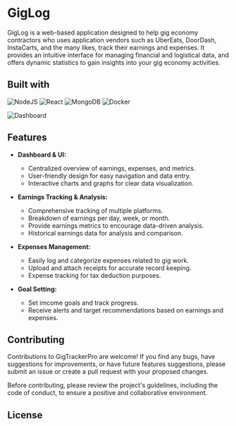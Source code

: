# GigLog

GigLog is a web-based application designed to help gig economy contractors who uses application vendors such as UberEats, DoorDash, InstaCarts, and the many likes, track their earnings and expenses. It provides an intuitive interface for managing financial and logistical data, and offers dynamic statistics to gain insights into your gig economy activities.

## Built with

![NodeJS](https://img.shields.io/badge/node.js-6DA55F?style=for-the-badge&logo=node.js&logoColor=white)
![React](https://img.shields.io/badge/react-%2320232a.svg?style=for-the-badge&logo=react&logoColor=%2361DAFB)
![MongoDB](https://img.shields.io/badge/MongoDB-%234ea94b.svg?style=for-the-badge&logo=mongodb&logoColor=white)
![Docker](https://img.shields.io/badge/docker-%230db7ed.svg?style=for-the-badge&logo=docker&logoColor=white)

![Dashboard](gigtrackpro/frontend/resources/mu2.png)

## Features

- **Dashboard & UI:**
  - Centralized overview of earnings, expenses, and metrics.
  - User-friendly design for easy navigation and data entry.
  - Interactive charts and graphs for clear data visualization.

- **Earnings Tracking & Analysis:**
  - Comprehensive tracking of multiple platforms.
  - Breakdown of earnings per day, week, or month.
  - Provide earnings metrics to encourage data-driven analysis.
  - Historical earnings data for analysis and comparison.

- **Expenses Management:**
  - Easily log and categorize expenses related to gig work.
  - Upload and attach receipts for accurate record keeping.
  - Expense tracking for tax deduction purposes.

- **Goal Setting:**
  - Set imcome goals and track progress.
  - Receive alerts and target recommendations based on earnings and expenses.

## Contributing

Contributions to GigTrackerPro are welcome! If you find any bugs, have suggestions for improvements, or have future features suggestions, please submit an issue or create a pull request with your proposed changes.

Before contributing, please review the project's guidelines, including the code of conduct, to ensure a positive and collaborative environment.

## License
